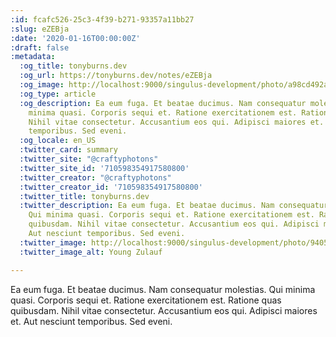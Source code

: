 ```yaml
---
:id: fcafc526-25c3-4f39-b271-93357a11bb27
:slug: eZEBja
:date: '2020-01-16T00:00:00Z'
:draft: false
:metadata:
  :og_title: tonyburns.dev
  :og_url: https://tonyburns.dev/notes/eZEBja
  :og_image: http://localhost:9000/singulus-development/photo/a98cd492ab15830e58c1bb750cdb852f.jpeg
  :og_type: article
  :og_description: Ea eum fuga. Et beatae ducimus. Nam consequatur molestias. Qui
    minima quasi. Corporis sequi et. Ratione exercitationem est. Ratione quas quibusdam.
    Nihil vitae consectetur. Accusantium eos qui. Adipisci maiores et. Aut nesciunt
    temporibus. Sed eveni.
  :og_locale: en_US
  :twitter_card: summary
  :twitter_site: "@craftyphotons"
  :twitter_site_id: '710598354917580800'
  :twitter_creator: "@craftyphotons"
  :twitter_creator_id: '710598354917580800'
  :twitter_title: tonyburns.dev
  :twitter_description: Ea eum fuga. Et beatae ducimus. Nam consequatur molestias.
    Qui minima quasi. Corporis sequi et. Ratione exercitationem est. Ratione quas
    quibusdam. Nihil vitae consectetur. Accusantium eos qui. Adipisci maiores et.
    Aut nesciunt temporibus. Sed eveni.
  :twitter_image: http://localhost:9000/singulus-development/photo/9405525f92f5b393ab07f49c89bff587.jpeg
  :twitter_image_alt: Young Zulauf

---
```


Ea eum fuga. Et beatae ducimus. Nam consequatur molestias. Qui minima quasi. Corporis sequi et. Ratione exercitationem est. Ratione quas quibusdam. Nihil vitae consectetur. Accusantium eos qui. Adipisci maiores et. Aut nesciunt temporibus. Sed eveni.
